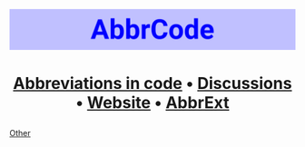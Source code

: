 ![](https://raw.githubusercontent.com/abbrcode/db/main/org/title.png)

<h1 align='center'>
   
   [Abbreviations in code](https://github.com/abbrcode/abbreviations-in-code)
   •
   [Discussions](https://github.com/orgs/abbrcode/discussions)
   •
   [Website](https://abbreviations-in-code.vercel.app)
   •
   [AbbrExt](https://github.com/T1xx1/AbbrExt)
</h1>

[Other](../other.md)